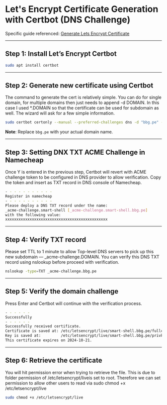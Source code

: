 # Let's Encrypt Certificate Generation with Certbot (DNS Challenge)

Specific guide referenced: [Generate Lets Encrypt Certificate](https://ongkhaiwei.medium.com/generate-lets-encrypt-certificate-with-dns-challenge-and-namecheap-e5999a040708)

---
## Step 1: Install Let’s Encrypt Certbot 

```bash
sudo apt install certbot
```

---
## Step 2: Generate new certificate using Certbot

The command to generate the cert is relatively simple. You can do for single domain, for multiple domains then just needs to append -d DOMAIN. In this case I used *.DOMAIN so that the certificate can be used for subdomain as well. The wizard will ask for a few simple information.

```bash
sudo certbot certonly --manual --preferred-challenges dns -d "bbg.pe" -d "*.bbg.pe"
```

**Note**: Replace `bbg.pe` with your actual domain name.

---
## Step 3: Setting DNX TXT ACME Challenge in Namecheap

Once Y is entered in the previous step, Certbot will revert with ACME challenge token to be configured in DNS provider to allow verification. Copy the token and insert as TXT record in DNS console of Namecheap.

```bash
- - - - - - - - - - - 
Register in namecheap 
- - - - - - - - - - -
Please deploy a DNS TXT record under the name:
_acme-challenge.smart-shell [_acme-challenge.smart-shell.bbg.pe]
with the following value:
xxxxxxxxxxxxxxxxxxxxxxxxxxxxxxxxxxxxxxxxxxxxxx
```

---
## Step 4: Verify TXT record 

Please set TTL to 1 minute to allow Top-level DNS servers to pick up this new subdomain — _acme-challenge.DOMAIN. You can verify this DNS TXT record using nslookup before proceed with verification.

```bash
nslookup -type=TXT _acme-challenge.bbg.pe
```

---
## Step 5: Verify the domain challenge

Press Enter and Certbot will continue with the verification process.

```bash
- - - - - -
Successfully 
- - - - - -
Successfully received certificate.
Certificate is saved at: /etc/letsencrypt/live/smart-shell.bbg.pe/fullchain.pem
Key is saved at:         /etc/letsencrypt/live/smart-shell.bbg.pe/privkey.pem
This certificate expires on 2024-10-21.
```

---
## Step 6: Retrieve the certificate

You will hit permission error when trying to retrieve the file. This is due to folder permission of /etc/letsencrypt/liveis set to root. Therefore we can set permission to allow other users to read via sudo chmod +x /etc/letsencrypt/live

```bash
sudo chmod +x /etc/letsencrypt/live
```